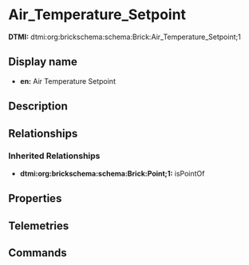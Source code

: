 # Air_Temperature_Setpoint
**DTMI:** dtmi:org:brickschema:schema:Brick:Air_Temperature_Setpoint;1
## Display name
- **en:** Air Temperature Setpoint
## Description
## Relationships
### Inherited Relationships
* **dtmi:org:brickschema:schema:Brick:Point;1:** isPointOf
## Properties
## Telemetries
## Commands
